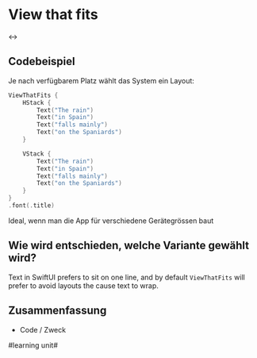 # View that fits
↔️

## Codebeispiel

Je nach verfügbarem Platz wählt das System ein Layout:

```swift
ViewThatFits {
    HStack {
        Text("The rain")
        Text("in Spain")
        Text("falls mainly")
        Text("on the Spaniards")
    }

    VStack {
        Text("The rain")
        Text("in Spain")
        Text("falls mainly")
        Text("on the Spaniards")
    }
}
.font(.title)
```


Ideal, wenn man die App für verschiedene Gerätegrössen baut

## Wie wird entschieden, welche Variante gewählt wird?

Text in SwiftUI prefers to sit on one line, and by default `ViewThatFits` will prefer to avoid layouts the cause text to wrap.

## Zusammenfassung
- Code / Zweck


#learning unit#